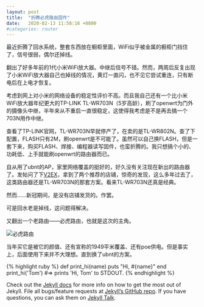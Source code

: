 ```yaml
---
layout: post
title:  "折腾必虎路由固件"
date:   2020-02-13 11:58:16 +0800
#categories: router
---
```

最近折腾了回水系统，整套东西放在橱柜里面，WiFi似乎被金属的橱柜门挡住了，信号很弱，偶尔还掉线。

翻出了好多年前的1代小米WiFi放大器。中继后信号不错。然而，两周后反复出现了小米WiFi放大器自己也掉线的情况，黄灯一直闪，也不见它尝试重连，只有断电后在上电才恢复。

考虑到网上对小米的网络设备的稳定性评价不高。而且我自己还有一个比小米WiFi放大器年纪更大的TP-LINK TL-WR703N（5岁高龄），刷了openwrt为门外的摄像头中继，半年来从不重启一直很稳定，这使得我考虑是不是再去搞一个703N用作中继。

查看了TP-LINK官网，TL-WR703N早就停产了，在卖的是TL-WR802N。查了下配置，FLASH只有2M，刷openwrt是不可能了。虽然可以自己换FLASH，但是一套下来，购买FLASH、焊接、编程器读写固件，也蛮折腾的。我只想搞个小的、功耗低、上手就能刷openwrt的路由器而已。

自从用了ubnt的AP，家里网络覆盖的挺好的，好久没有关注现在新出的路由器了。发帖问了下[V2EX](https://www.v2ex.com/t/642231)，拿到了两个推荐的店铺，惊奇的发现，这么多年过去了，这类路由器还是TL-WR703N的那套方案。看来TL-WR703N还真是经典。

然而……新冠期间，是没有店铺发货的。作罢。

可是回水老是掉线，这问题得解决。

又翻出一个老路由——必虎路由，也就是这次的主角。

![必虎路由](../../../assets/img/bhu_1.png)

当年买它是被它的颜值、还有宣称的1949平米覆盖、还有poe供电。但是事实上，后面使用下来并不大理想。直到换了ubnt的方案。







{% highlight ruby %}
def print_hi(name)
  puts "Hi, #{name}"
end
print_hi('Tom')
#=> prints 'Hi, Tom' to STDOUT.
{% endhighlight %}

Check out the [Jekyll docs][jekyll-docs] for more info on how to get the most out of Jekyll. File all bugs/feature requests at [Jekyll’s GitHub repo][jekyll-gh]. If you have questions, you can ask them on [Jekyll Talk][jekyll-talk].

[jekyll-docs]: https://jekyllrb.com/docs/home
[jekyll-gh]:   https://github.com/jekyll/jekyll
[jekyll-talk]: https://talk.jekyllrb.com/
